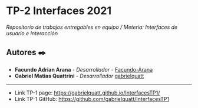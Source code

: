 # TP-2 Interfaces 2021

_Repositorio de trabajos entregables en equipo / Meteria: Interfaces de usuario e Interacción_

## Autores ✒️

- **Facundo Adrian Arana** - _Desarrollador_ - [Facundo-Arana](https://github.com/Facundo-Arana)
- **Gabriel Matias Quattrini** - _Desarrollador_ [gabrielquatt](https://github.com/gabrielquatt)


------------------------------------------------------------------------------------------------
- Link TP-1 page: https://gabrielquatt.github.io/InterfacesTP1/
- Link TP-1 GitHub: https://github.com/gabrielquatt/InterfacesTP1
